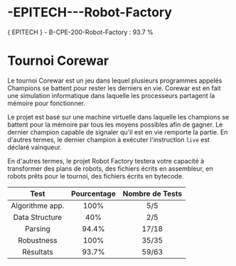 # -EPITECH---Robot-Factory
{ EPITECH } - B-CPE-200-Robot-Factory : 93.7 %

# Tournoi Corewar

Le tournoi Corewar est un jeu dans lequel plusieurs programmes appelés Champions se battent pour rester les derniers en vie. Corewar est en fait une simulation informatique dans laquelle les processeurs partagent la mémoire pour fonctionner.

Le projet est basé sur une machine virtuelle dans laquelle les champions se battent pour la mémoire par tous les moyens possibles afin de gagner. Le dernier champion capable de signaler qu'il est en vie remporte la partie. En d'autres termes, le dernier champion à exécuter l'instruction `live` est déclaré vainqueur.

En d'autres termes, le projet Robot Factory testera votre capacité à transformer des plans de robots, des fichiers écrits en assembleur, en robots prêts pour le tournoi, des fichiers écrits en bytecode.

|       Test       | Pourcentage | Nombre de Tests |
|:----------------:|:-----------:|:---------------:|
| Algorithme app.  |    100%     |       5/5       |
|  Data Structure  |     40%     |       2/5       |
|     Parsing      |    94.4%    |      17/18      |
|    Robustness    |    100%     |      35/35      |
|    Résultats     |    93.7%    |      59/63      |
